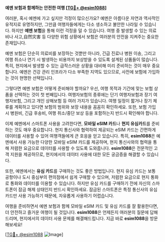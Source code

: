 **예멘 보험과 함께하는 안전한 여행 [[TG💪+ @esim1088](https://t.me/s/esim1088)]**

여러분, 혹시 예멘에 가고 싶지만 걱정이 많으신가요? 예멘은 아름다운 자연과 역사적인 유적지로 유명하지만, 그만큼 여행자들에게는 다소 생소하고 불안한 나라일 수 있습니다. 하지만 **예멘 보험**을 통해 이런 걱정을 덜 수 있습니다. 여행 중 발생할 수 있는 의료비나 사고,自然灾害 등 다양한 위험 상황에서 보험은 여러분의 안전을 지켜주는 중요한 존재입니다.

예멘 보험은 단순히 의료비를 보장하는 것뿐만 아니라, 긴급 진료나 병원 이송, 그리고 여행 취소나 연기 시 발생하는 비용까지 보상받을 수 있도록 설계된 상품들이 많습니다. 특히, 현지에서 발생할 수 있는 급작스러운 상황을 대비해 미리 준비하는 것이 매우 중요합니다. 예멘은 건강 관리 인프라가 다소 부족한 지역도 있으므로, 사전에 보험에 가입하는 것이 현명한 선택입니다.

그렇다면 예멘 보험은 어떻게 준비해야 할까요? 우선, 여행 목적과 기간에 맞는 보험 상품을 선택하는 것이 첫 번째입니다. 여행자보험의 종류에는 단기 여행자보험과 장기 여행자보험, 그리고 개인 상해보험 등 여러 가지가 있습니다. 여행 일정이 짧거나 장기 체류를 계획하고 있다면 보험의 범위와 보장 내용을 꼼꼼히 확인하세요. 또한, 보험 가입 시 병원비, 긴급 후송비, 여행 취소/중단 보상 등을 포함하는지 반드시 확인해야 합니다.

이제 예멘에서 스마트폰 사용을 고려한다면, **모바일 eSIM 카드**나 **현지 유심카드**를 준비하는 것도 매우 중요합니다. 현지 통신사와 협력하여 제공되는 eSIM 카드는 간편하게 데이터를 사용할 수 있어 여행객들에게 큰 호응을 얻고 있습니다. 특히, **esim1088**은 예멘에서 사용 가능한 다양한 모바일 eSIM 카드를 제공하며, 현지 통신사와의 협력을 통해 저렴한 요금으로 데이터를 사용할 수 있도록 도와줍니다. **esim1088**은 전문적인 고객 지원을 제공하므로, 현지에서의 데이터 사용에 대한 모든 궁금증을 해결할 수 있습니다.

또한, 예멘에서는 **유심 카드**를 구매하는 것도 좋은 방법입니다. 현지 유심 카드는 보통 공항이나 도시 중심부의 편의점에서 쉽게 구매할 수 있으며, 저렴한 요금으로 현지 통화로 통화와 데이터를 이용할 수 있습니다. 하지만 유심 카드를 구매하기 전에 자신의 스마트폰이 잠금 해제 상태인지 반드시 확인하세요. 잠금된 스마트폰은 특정 통신사의 유심 카드만 사용 가능하기 때문에, 자유롭게 사용하기 어렵습니다.

여행을 준비하면서 예멘 보험과 함께 모바일 eSIM 카드 및 유심 카드를 잘 활용한다면, 더 안전하고 즐거운 여행이 될 것입니다. **esim1088**은 언제든지 여러분의 질문에 답해드리며, 현지에서의 데이터 사용 문제를 해결해드립니다. 지금 바로 **esim1088**을 방문해보세요!

[[TG💪+ @esim1088](https://t.me/s/esim1088) ![Image](https://i.postimg.cc/Y0z9fWf4/image.png)]